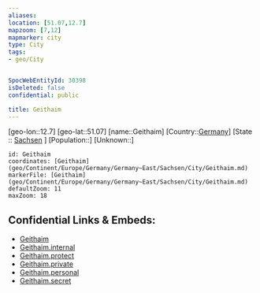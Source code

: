 ```yaml
---
aliases: 
location: [51.07,12.7]
mapzoom: [7,12] 
mapmarker: city 
type: City
tags:
- geo/City


SpocWebEntityId: 30398
isDeleted: false
confidential: public

title: Geithaim
---
```

[geo-lon::12.7]
[geo-lat::51.07]
[name::Geithaim]
[Country::[Germany](geo/Continent/Europe/Germany.md)]
[State :: [Sachsen](geo/Continent/Europe/Germany/Germany~East/Sachsen.md) ]
[Population::]
[Unknown::]


```leaflet
id: Geithaim
coordinates: [Geithaim](geo/Continent/Europe/Germany/Germany~East/Sachsen/City/Geithaim.md)
markerFile: [Geithaim](geo/Continent/Europe/Germany/Germany~East/Sachsen/City/Geithaim.md)
defaultZoom: 11 
maxZoom: 18
```


## Confidential Links & Embeds: 
- [Geithaim](../../../../../../../../_public/geo/Continent/Europe/Germany/Germany~East/Sachsen/City/Geithaim.md) 
- [Geithaim.internal](../../../../../../../../_internal/geo/Continent/Europe/Germany/Germany~East/Sachsen/City/Geithaim.internal.md) 
- [Geithaim.protect](../../../../../../../../_protect/geo/Continent/Europe/Germany/Germany~East/Sachsen/City/Geithaim.protect.md) 
- [Geithaim.private](../../../../../../../../_private/geo/Continent/Europe/Germany/Germany~East/Sachsen/City/Geithaim.private.md) 
- [Geithaim.personal](../../../../../../../../_personal/geo/Continent/Europe/Germany/Germany~East/Sachsen/City/Geithaim.personal.md) 
- [Geithaim.secret](../../../../../../../../_secret/geo/Continent/Europe/Germany/Germany~East/Sachsen/City/Geithaim.secret.md) 
